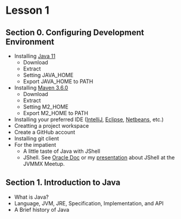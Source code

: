 # Lesson 1

## Section 0. Configuring Development Environment
* Installing [Java 11](https://adoptopenjdk.net/) 
  * Download
  * Extract
  * Setting JAVA_HOME
  * Export JAVA_HOME to PATH
* Installing [Maven 3.6.0](https://maven.apache.org/download.cgi)
  * Download
  * Extract
  * Setting M2_HOME
  * Export M2_HOME to PATH
* Installing your preferred IDE ([IntelliJ](https://www.jetbrains.com/idea/), [Eclipse](https://www.eclipse.org/downloads/packages/release/2019-03/r/eclipse-ide-enterprise-java-developers), [Netbeans](https://netbeans.apache.org/download/index.html), etc.)
* Creatting a project workspace
* Create a GitHub account
* Installing git client
* For the impatient
  * A little taste of Java with JShell
  * JShell. See [Oracle Doc](https://docs.oracle.com/javase/9/jshell/introduction-jshell.htm#JSHEL-GUID-630F27C8-1195-4989-9F6B-2C51D46F52C8) or my [presentation](https://slides.com/augustojimenez/jshell#/) about JShell at the JVMMX Meetup.


## Section 1. Introduction to Java
* What is Java?
* Language, JVM, JRE, Specification, Implementation, and API
* A Brief history of Java


